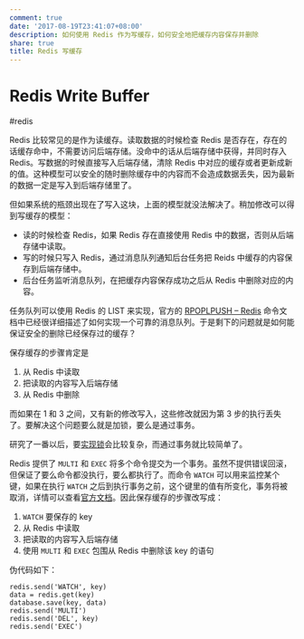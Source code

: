 ```yaml
---
comment: true
date: '2017-08-19T23:41:07+08:00'
description: 如何使用 Redis 作为写缓存，如何安全地把缓存内容保存并删除
share: true
title: Redis 写缓存
---
```


# Redis Write Buffer

#redis

Redis 比较常见的是作为读缓存。读取数据的时候检查 Redis 是否存在，存在的话缓存命中，不需要访问后端存储。没命中的话从后端存储中获得，并同时存入 Redis。写数据的时候直接写入后端存储，清除 Redis 中对应的缓存或者更新成新的值。这种模型可以安全的随时删除缓存中的内容而不会造成数据丢失，因为最新的数据一定是写入到后端存储里了。

但如果系统的瓶颈出现在了写入这块，上面的模型就没法解决了。稍加修改可以得到写缓存的模型：

- 读的时候检查 Redis，如果 Redis 存在直接使用 Redis 中的数据，否则从后端存储中读取。
- 写的时候只写入 Redis，通过消息队列通知后台任务把 Reids 中缓存的内容保存到后端存储中。
- 后台任务监听消息队列，在把缓存内容保存成功之后从 Redis 中删除对应的内容。

任务队列可以使用 Redis 的 LIST 来实现，官方的 [RPOPLPUSH – Redis](https://redis.io/commands/rpoplpush/) 命令文档中已经很详细描述了如何实现一个可靠的消息队列。于是剩下的问题就是如何能保证安全的删除已经保存过的缓存？

<!--more-->

保存缓存的步骤肯定是

1. 从 Redis 中读取
2. 把读取的内容写入后端存储
3. 从 Redis 中删除

而如果在 1 和 3 之间，又有新的修改写入，这些修改就因为第 3 步的执行丢失了。要解决这个问题要么就是加锁，要么是通过事务。

研究了一番以后，要[实现锁](https://redis.io/docs/reference/patterns/distributed-locks/)会比较复杂，而通过事务就比较简单了。

Redis 提供了 `MULTI` 和 `EXEC` 将多个命令提交为一个事务。虽然不提供错误回滚，但保证了要么命令都没执行，要么都执行了。而命令 `WATCH` 可以用来监控某个键，如果在执行 `WATCH` 之后到执行事务之前，这个键里的值有所变化，事务将被取消，详情可以查看[官方文档](https://redis.io/topics/transactions)。因此保存缓存的步骤改写成：

1. `WATCH` 要保存的 key
2.  从 Redis 中读取
3. 把读取的内容写入后端存储
4. 使用 `MULTI`  和 `EXEC` 包围从 Redis 中删除该 key 的语句

伪代码如下：

```
redis.send('WATCH', key)
data = redis.get(key)
database.save(key, data)
redis.send('MULTI')
redis.send('DEL', key)
redis.send('EXEC')
```
